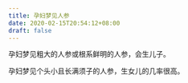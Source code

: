 ```yaml
---
title: 孕妇梦见人参
date: 2020-02-15T20:54:12+08:00
draft: false
---
```


孕妇梦见粗大的人参或根系鲜明的人参，会生儿子。


孕妇梦见个头小且长满须子的人参，生女儿的几率很高。

